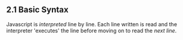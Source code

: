 ## 2.1 Basic Syntax

Javascript is _interpreted_ line by line. Each line written is read and the interpreter 'executes' the line before moving on to read the _next line_.


